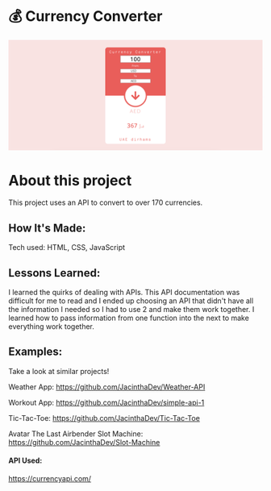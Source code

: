 # 💰 Currency Converter

<img width="1421" alt="workout app" src="/img/currency-convert.png">

# About this project
This project uses an API to convert to over 170 currencies.

## How It's Made:
Tech used: HTML, CSS, JavaScript


## Lessons Learned:
I learned the quirks of dealing with APIs. This API documentation was difficult for me to read and I ended up choosing an API that didn't have all the information I needed so I had to use 2 and make them work together. I learned how to pass information from one function into the next to make everything work together.

## Examples:
Take a look at similar projects!

Weather App: https://github.com/JacinthaDev/Weather-API

Workout App: https://github.com/JacinthaDev/simple-api-1

Tic-Tac-Toe: https://github.com/JacinthaDev/Tic-Tac-Toe

Avatar The Last Airbender Slot Machine: https://github.com/JacinthaDev/Slot-Machine

#### API Used:

https://currencyapi.com/